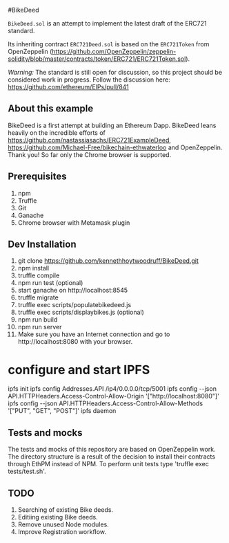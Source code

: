 #BikeDeed

`BikeDeed.sol` is an attempt to implement the latest draft of the ERC721 standard.

Its inheriting contract `ERC721Deed.sol` is based on the `ERC721Token` from OpenZeppelin (https://github.com/OpenZeppelin/zeppelin-solidity/blob/master/contracts/token/ERC721/ERC721Token.sol).

*Warning:* The standard is still open for discussion, so this project should be considered work in progress. Follow the discussion here: https://github.com/ethereum/EIPs/pull/841

## About this example

BikeDeed is a first attempt at building an Ethereum Dapp.  BikeDeed leans heavily on the incredible efforts of https://github.com/nastassiasachs/ERC721ExampleDeed, https://github.com/Michael-Free/bikechain-ethwaterloo and OpenZeppelin.  Thank you!  So far only the Chrome browser is supported.

## Prerequisites
1. npm
2. Truffle
3. Git
4. Ganache
5. Chrome browser with Metamask plugin

## Dev Installation
1. git clone https://github.com/kennethhoytwoodruff/BikeDeed.git
2. npm install
3. truffle compile
4. npm run test (optional)
5. start ganache on http://localhost:8545
6. truffle migrate
7. truffle exec scripts/populatebikedeed.js
8. truffle exec scripts/displaybikes.js (optional)
9. npm run build
10. npm run server
11. Make sure you have an Internet connection and go to http://localhost:8080 with your browser.

# configure and start IPFS
ipfs init
ipfs config Addresses.API /ip4/0.0.0.0/tcp/5001
ipfs config --json API.HTTPHeaders.Access-Control-Allow-Origin '["http://localhost:8080"]'
ipfs config --json API.HTTPHeaders.Access-Control-Allow-Methods '["PUT", "GET", "POST"]'
ipfs daemon

## Tests and mocks

The tests and mocks of this repository are based on OpenZeppelin work. The directory structure is a result of the decision to install their contracts through EthPM instead of NPM.  To perform unit tests type 'truffle exec tests/test.sh'.

## TODO
1. Searching of existing Bike deeds.
2. Editiing existing Bike deeds.
3. Remove unused Node modules.
4. Improve Registration workflow.

